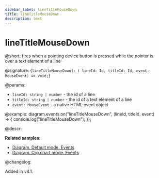 ```yaml
---
sidebar_label: lineTitleMouseDown
title: lineTitleMouseDown
description: text
---
```


# lineTitleMouseDown

@short: fires when a pointing device button is pressed while the pointer is over a text element of a line

@signature: {`lineTitleMouseDown]: ( lineId: Id, titleId: Id, event: MouseEvent) => void;`}

@params:
- `lineId: string | number` - the id of a line
- `titleId: string | number` - the id of a text element of a line
- `event: MouseEvent` - a native HTML event object

@example:
diagram.events.on("lineTitleMouseDown", (lineId, titleId, event) => {
	console.log("lineTitleMouseDown");
});

@descr:

**Related samples**:
- [Diagram. Default mode. Events](https://snippet.dhtmlx.com/7h2hgb3g)
- [Diagram. Org chart mode. Events](https://snippet.dhtmlx.com/l38pct7c)

@changelog:

Added in v4.1.
